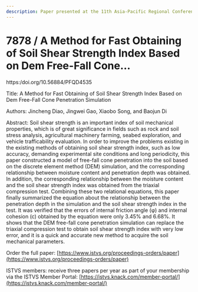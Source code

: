 ```yaml
---
description: Paper presented at the 11th Asia-Pacific Regional Conference of the ISTVS
---
```


# 7878 / A Method for Fast Obtaining of Soil Shear Strength Index Based on Dem Free-Fall Cone...

https:/doi.org/10.56884/PFQD4535

Title: A Method for Fast Obtaining of Soil Shear Strength Index Based on Dem Free-Fall Cone Penetration Simulation

Authors: Jincheng Diao, Jingwei Gao, Xiaobo Song, and Baojun Di

Abstract: Soil shear strength is an important index of soil mechanical properties, which is of great significance in fields such as rock and soil stress analysis, agricultural machinery farming, seabed exploration, and vehicle trafficability evaluation. In order to improve the problems existing in the existing methods of obtaining soil shear strength index, such as low accuracy, demanding experimental site conditions and long periodicity, this paper constructed a model of free-fall cone penetration into the soil based on the discrete element method (DEM) simulation, and the corresponding relationship between moisture content and penetration depth was obtained. In addition, the corresponding relationship between the moisture content and the soil shear strength index was obtained from the triaxial compression test. Combining these two relational equations, this paper finally summarized the equation about the relationship between the penetration depth in the simulation and the soil shear strength index in the test. It was verified that the errors of internal friction angle (φ) and internal cohesion (c) obtained by the equation were only 3.45% and 6.68%. It shows that the DEM free-fall cone penetration simulation can replace the triaxial compression test to obtain soil shear strength index with very low error, and it is a quick and accurate new method to acquire the soil mechanical parameters.

Order the full paper: [https://www.istvs.org/proceedings-orders/paper](https://www.istvs.org/proceedings-orders/paper)

ISTVS members: receive three papers per year as part of your membership via the ISTVS Member Portal: [https://istvs.knack.com/member-portal/](https://istvs.knack.com/member-portal/)

